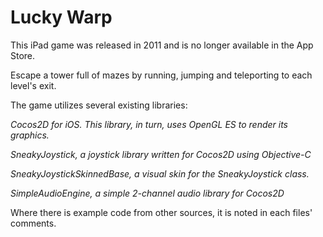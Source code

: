 # Lucky Warp
This iPad game was released in 2011 and is no longer available in the App Store. 

Escape a tower full of mazes by running, jumping and teleporting to each level's exit.

The game utilizes several existing libraries:

*Cocos2D for iOS. This library, in turn, uses OpenGL ES to render its graphics.*

*SneakyJoystick, a joystick library written for Cocos2D using Objective-C*
   
*SneakyJoystickSkinnedBase, a visual skin for the SneakyJoystick class.*

*SimpleAudioEngine, a simple 2-channel audio library for Cocos2D*

Where there is example code from other sources, it is noted in each files' comments.
